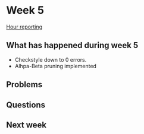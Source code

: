 # Week 5

[Hour reporting](/documentation/Hour_reporting.md)

## What has happened during week 5
* Checkstyle down to 0 errors.
* Alhpa-Beta pruning implemented


## Problems



## Questions


## Next week
